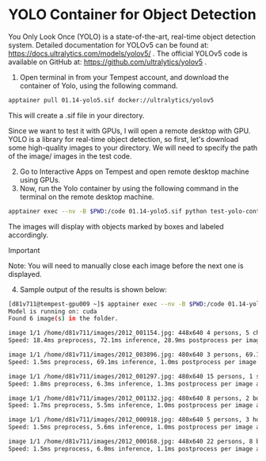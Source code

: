 # YOLO Container for Object Detection

You Only Look Once (YOLO) is a state-of-the-art, real-time object detection system. Detailed documentation for YOLOv5 can be found at: <https://docs.ultralytics.com/models/yolov5/> . The official YOLOv5 code is available on GitHub at: <https://github.com/ultralytics/yolov5> .


1. Open terminal in from your Tempest account, and download the container of Yolo, using the following command.

```bash
apptainer pull 01.14-yolo5.sif docker://ultralytics/yolov5
```

This will create a .sif file in your directory.

Since we want to test it with GPUs, I will open a remote desktop with GPU. YOLO is a library for real-time object detection, so first, let's download some high-quality images to your directory. We will need to specify the path of the image/ images in the test code.

2. Go to Interactive Apps on Tempest and open remote desktop machine using GPUs.
3. Now, run the Yolo container by using the following command in the terminal on the remote desktop machine.

```bash
apptainer exec --nv -B $PWD:/code 01.14-yolo5.sif python test-yolo-container-with-gpu.py
```

The images will display with objects marked by boxes and labeled accordingly.

> [!IMPORTANT]
> Note: You will need to manually close each image before the next one is displayed.

4. Sample output of the results is shown below:

```bash
[d81v711@tempest-gpu009 ~]$ apptainer exec --nv -B $PWD:/code 01.14-yolo5.sif python test-yolo-container-with-gpu.py
Model is running on: cuda
Found 6 image(s) in the folder.

image 1/1 /home/d81v711/images/2012_001154.jpg: 448x640 4 persons, 5 chairs, 2 tvs, 1 laptop, 1 keyboard, 1 clock, 72.1ms
Speed: 18.4ms preprocess, 72.1ms inference, 28.9ms postprocess per image at shape (1, 3, 448, 640)

image 1/1 /home/d81v711/images/2012_003896.jpg: 480x640 3 persons, 69.1ms
Speed: 1.5ms preprocess, 69.1ms inference, 1.0ms postprocess per image at shape (1, 3, 480, 640)

image 1/1 /home/d81v711/images/2012_001297.jpg: 480x640 15 persons, 1 skateboard, 6.3ms
Speed: 1.8ms preprocess, 6.3ms inference, 1.3ms postprocess per image at shape (1, 3, 480, 640)

image 1/1 /home/d81v711/images/2012_001132.jpg: 480x640 8 persons, 2 bottles, 1 cup, 4 chairs, 2 tvs, 2 laptops, 1 microwave, 5.5ms
Speed: 1.7ms preprocess, 5.5ms inference, 1.0ms postprocess per image at shape (1, 3, 480, 640)

image 1/1 /home/d81v711/images/2012_000918.jpg: 480x640 5 persons, 3 horses, 5.6ms
Speed: 1.5ms preprocess, 5.6ms inference, 1.0ms postprocess per image at shape (1, 3, 480, 640)

image 1/1 /home/d81v711/images/2012_000168.jpg: 448x640 22 persons, 8 bicycles, 6.0ms
Speed: 1.5ms preprocess, 6.0ms inference, 1.1ms postprocess per image at shape (1, 3, 448, 640)
```
